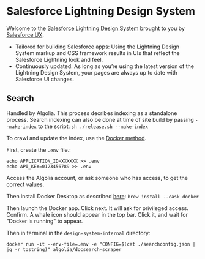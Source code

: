 # Salesforce Lightning Design System

Welcome to the [Salesforce Lightning Design System](https://www.lightningdesignsystem.com) brought to you by [Salesforce UX](https://twitter.com/salesforceux).

* Tailored for building Salesforce apps: Using the Lightning Design System markup and CSS framework results in UIs that reflect the Salesforce Lightning look and feel.
* Continuously updated: As long as you’re using the latest version of the Lightning Design System, your pages are always up to date with Salesforce UI changes.

## Search

Handled by Algolia.
This process decribes indexing as a standalone process. Search indexing can also be done at time of site build by passing `--make-index` to the script: `sh ./release.sh --make-index`

To crawl and update the index, use the [Docker method](https://docsearch.algolia.com/docs/legacy/run-your-own/#run-the-crawl-from-the-docker-image).

First, create the `.env` file.:
```
echo APPLICATION_ID=XXXXXX >> .env
echo API_KEY=0123456789 >> .env
```
Access the Algolia account, or ask someone who has access, to get the correct values.

Then install Docker Desktop as described [here](https://stackoverflow.com/a/44719239/390866):
`brew install --cask docker`

Then launch the Docker app. Click next. It will ask for privileged access. Confirm. A whale icon should appear in the top bar. Click it, and wait for "Docker is running" to appear.

Then in terminal in the `design-system-internal` directory:

`docker run -it --env-file=.env -e "CONFIG=$(cat ./searchconfig.json | jq -r tostring)" algolia/docsearch-scraper`

